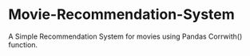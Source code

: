 # Movie-Recommendation-System

A Simple Recommendation System for movies using Pandas Corrwith() function.
